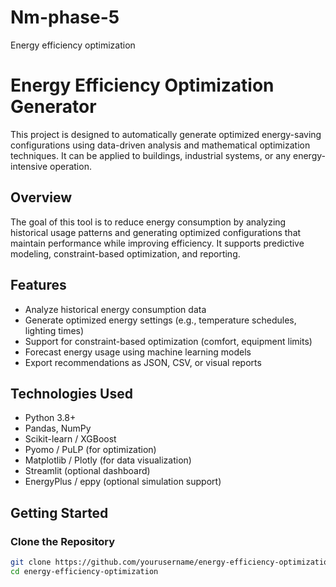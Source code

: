 # Nm-phase-5
Energy efficiency optimization 
# Energy Efficiency Optimization Generator

This project is designed to automatically generate optimized energy-saving configurations using data-driven analysis and mathematical optimization techniques. It can be applied to buildings, industrial systems, or any energy-intensive operation.

## Overview

The goal of this tool is to reduce energy consumption by analyzing historical usage patterns and generating optimized configurations that maintain performance while improving efficiency. It supports predictive modeling, constraint-based optimization, and reporting.

## Features

- Analyze historical energy consumption data
- Generate optimized energy settings (e.g., temperature schedules, lighting times)
- Support for constraint-based optimization (comfort, equipment limits)
- Forecast energy usage using machine learning models
- Export recommendations as JSON, CSV, or visual reports

## Technologies Used

- Python 3.8+
- Pandas, NumPy
- Scikit-learn / XGBoost
- Pyomo / PuLP (for optimization)
- Matplotlib / Plotly (for data visualization)
- Streamlit (optional dashboard)
- EnergyPlus / eppy (optional simulation support)

## Getting Started

### Clone the Repository

```bash
git clone https://github.com/yourusername/energy-efficiency-optimization.git
cd energy-efficiency-optimization

